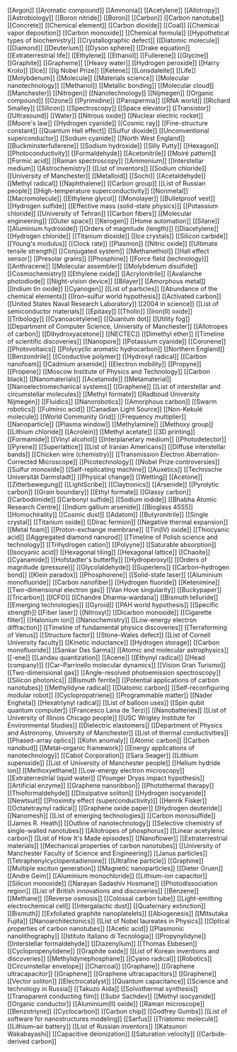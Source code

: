[[Argon]]
[[Aromatic compound]]
[[Ammonia]]
[[Acetylene]]
[[Allotropy]]
[[Astrobiology]]
[[Boron nitride]]
[[Boron]]
[[Carbon]]
[[Carbon nanotube]]
[[Concrete]]
[[Chemical element]]
[[Carbon dioxide]]
[[Coal]]
[[Chemical vapor deposition]]
[[Carbon monoxide]]
[[Chemical formula]]
[[Hypothetical types of biochemistry]]
[[Crystallographic defect]]
[[Diatomic molecule]]
[[Diamond]]
[[Deuterium]]
[[Dyson sphere]]
[[Drake equation]]
[[Extraterrestrial life]]
[[Ethylene]]
[[Ethanol]]
[[Fullerene]]
[[Glycine]]
[[Graphite]]
[[Grapheme]]
[[Heavy water]]
[[Hydrogen peroxide]]
[[Harry Kroto]]
[[Ice]]
[[Ig Nobel Prize]]
[[Ketene]]
[[Lonsdaleite]]
[[Life]]
[[Molybdenum]]
[[Molecule]]
[[Materials science]]
[[Molecular nanotechnology]]
[[Methanol]]
[[Metallic bonding]]
[[Molecular cloud]]
[[Manchester]]
[[Nitrogen]]
[[Nanotechnology]]
[[Nijmegen]]
[[Organic compound]]
[[Ozone]]
[[Pyrimidine]]
[[Panspermia]]
[[RNA world]]
[[Richard Smalley]]
[[Silicon]]
[[Spectroscopy]]
[[Space elevator]]
[[Transistor]]
[[Ultrasound]]
[[Water]]
[[Nitrous oxide]]
[[Nuclear electric rocket]]
[[Moore's law]]
[[Hydrogen cyanide]]
[[Cosmic ray]]
[[Fine-structure constant]]
[[Quantum Hall effect]]
[[Sulfur dioxide]]
[[Unconventional superconductor]]
[[Sodium cyanide]]
[[North West England]]
[[Buckminsterfullerene]]
[[Sodium hydroxide]]
[[Silly Putty]]
[[Hexagon]]
[[Photoconductivity]]
[[Formaldehyde]]
[[Acetonitrile]]
[[Moiré pattern]]
[[Formic acid]]
[[Raman spectroscopy]]
[[Ammonium]]
[[Interstellar medium]]
[[Astrochemistry]]
[[List of inventors]]
[[Sodium chloride]]
[[University of Manchester]]
[[Metalloid]]
[[Sochi]]
[[Acetaldehyde]]
[[Methyl radical]]
[[Naphthalene]]
[[Carbon group]]
[[List of Russian people]]
[[High-temperature superconductivity]]
[[Nonmetal]]
[[Macromolecule]]
[[Ethylene glycol]]
[[Monolayer]]
[[Bulletproof vest]]
[[Hydrogen sulfide]]
[[Effective mass (solid-state physics)]]
[[Potassium chloride]]
[[University of Tehran]]
[[Carbon fibers]]
[[Molecular engineering]]
[[Outer space]]
[[Kerogen]]
[[Home automation]]
[[Silane]]
[[Aluminium hydroxide]]
[[Orders of magnitude (length)]]
[[Diacetylene]]
[[Hydrogen chloride]]
[[Titanium dioxide]]
[[Ice crystals]]
[[Silicon carbide]]
[[Young's modulus]]
[[Clock rate]]
[[Plasmon]]
[[Nitric oxide]]
[[Ultimate tensile strength]]
[[Conjugated system]]
[[Methanethiol]]
[[Hall effect sensor]]
[[Presolar grains]]
[[Phosphine]]
[[Force field (technology)]]
[[Anthracene]]
[[Molecular assembler]]
[[Molybdenum disulfide]]
[[Cosmochemistry]]
[[Ethylene oxide]]
[[Acrylonitrile]]
[[Avalanche photodiode]]
[[Night-vision device]]
[[Bilayer]]
[[Amorphous metal]]
[[Indium tin oxide]]
[[Cyanogen]]
[[List of particles]]
[[Abundance of the chemical elements]]
[[Iron–sulfur world hypothesis]]
[[Activated carbon]]
[[United States Naval Research Laboratory]]
[[2004 in science]]
[[List of semiconductor materials]]
[[Epitaxy]]
[[Tholin]]
[[Iron(II) oxide]]
[[Tribology]]
[[Cyanoacetylene]]
[[Quantum dot]]
[[Utility fog]]
[[Department of Computer Science, University of Manchester]]
[[Allotropes of carbon]]
[[Dihydroxyacetone]]
[[NECTEC]]
[[Dimethyl ether]]
[[Timeline of scientific discoveries]]
[[Nanopore]]
[[Potassium cyanide]]
[[Coronene]]
[[Photovoltaics]]
[[Polycyclic aromatic hydrocarbon]]
[[Northern England]]
[[Benzonitrile]]
[[Conductive polymer]]
[[Hydroxyl radical]]
[[Carbon nanofoam]]
[[Cadmium arsenide]]
[[Electron mobility]]
[[Propyne]]
[[Propene]]
[[Moscow Institute of Physics and Technology]]
[[Carbon black]]
[[Nanomaterials]]
[[Acetamide]]
[[Metamaterial]]
[[Nanoelectromechanical systems]]
[[Graphene]]
[[List of interstellar and circumstellar molecules]]
[[Methyl formate]]
[[Radboud University Nijmegen]]
[[Fluidics]]
[[Nanorobotics]]
[[Amorphous carbon]]
[[Swarm robotics]]
[[Fulminic acid]]
[[Canadian Light Source]]
[[Non-Kekulé molecule]]
[[World Community Grid]]
[[Frequency multiplier]]
[[Nanoparticle]]
[[Plasma window]]
[[Methylamine]]
[[Methoxy group]]
[[Lithium chloride]]
[[Acrolein]]
[[Methyl acetate]]
[[3D printing]]
[[Formamide]]
[[Vinyl alcohol]]
[[Interplanetary medium]]
[[Photodetector]]
[[Pyrene]]
[[Superlattice]]
[[List of Iranian Americans]]
[[Diffuse interstellar bands]]
[[Chicken wire (chemistry)]]
[[Transmission Electron Aberration-Corrected Microscope]]
[[Picotechnology]]
[[Nobel Prize controversies]]
[[Sulfur monoxide]]
[[Self-replicating machine]]
[[Auxetics]]
[[Technische Universität Darmstadt]]
[[Physical change]]
[[Wetting]]
[[Acetone]]
[[Zitterbewegung]]
[[LightScribe]]
[[Claytronics]]
[[Arsenide]]
[[Pyrolytic carbon]]
[[Grain boundary]]
[[Ethyl formate]]
[[Glassy carbon]]
[[Carbodiimide]]
[[Carbonyl sulfide]]
[[Sodium iodide]]
[[Bhabha Atomic Research Centre]]
[[Indium gallium arsenide]]
[[Bioglass 45S5]]
[[Homochirality]]
[[Cosmic dust]]
[[Adatom]]
[[Butyronitrile]]
[[Single crystal]]
[[Titanium oxide]]
[[Dirac fermion]]
[[Negative thermal expansion]]
[[Metal foam]]
[[Proton-exchange membrane]]
[[Tin(IV) oxide]]
[[Thiocyanic acid]]
[[Aggregated diamond nanorod]]
[[Timeline of Polish science and technology]]
[[Trihydrogen cation]]
[[Polyyne]]
[[Saturable absorption]]
[[Isocyanic acid]]
[[Hexagonal tiling]]
[[Hexagonal lattice]]
[[Chaoite]]
[[Cyanamide]]
[[Hofstadter's butterfly]]
[[Hydroperoxyl]]
[[Orders of magnitude (pressure)]]
[[Glycolaldehyde]]
[[Superlens]]
[[Carbon–hydrogen bond]]
[[Klein paradox]]
[[Phosphorene]]
[[Solid-state laser]]
[[Aluminium monofluoride]]
[[Carbon nanofiber]]
[[Hydrogen fluoride]]
[[Ketenimine]]
[[Two-dimensional electron gas]]
[[Van Hove singularity]]
[[Buckypaper]]
[[Tricarbon]]
[[ICFO]]
[[Chandre Dharma-wardana]]
[[Bismuth telluride]]
[[Emerging technologies]]
[[Gyroid]]
[[PAH world hypothesis]]
[[Specific strength]]
[[Fiber laser]]
[[Nitroxyl]]
[[Dicarbon monoxide]]
[[Cigarette filter]]
[[Halonium ion]]
[[Nanochemistry]]
[[Low-energy electron diffraction]]
[[Timeline of fundamental physics discoveries]]
[[Terraforming of Venus]]
[[Structure factor]]
[[Stone–Wales defect]]
[[List of Cornell University faculty]]
[[Kinetic inductance]]
[[Hydrogen storage]]
[[Carbon monofluoride]]
[[Sankar Das Sarma]]
[[Atomic and molecular astrophysics]]
[[-ene]]
[[Landau quantization]]
[[Acene]]
[[Ethynyl radical]]
[[Head (company)]]
[[Car–Parrinello molecular dynamics]]
[[Vision Gran Turismo]]
[[Two-dimensional gas]]
[[Angle-resolved photoemission spectroscopy]]
[[Silicon photonics]]
[[Bismuth ferrite]]
[[Potential applications of carbon nanotubes]]
[[Methylidyne radical]]
[[Diatomic carbon]]
[[Self-reconfiguring modular robot]]
[[Cyclopropatriene]]
[[Programmable matter]]
[[Nader Engheta]]
[[Hexatriynyl radical]]
[[List of balloon uses]]
[[Spin qubit quantum computer]]
[[Francesco Lana de Terzi]]
[[Nanobatteries]]
[[List of University of Illinois Chicago people]]
[[USC Wrigley Institute for Environmental Studies]]
[[Dielectric elastomers]]
[[Department of Physics and Astronomy, University of Manchester]]
[[List of thermal conductivities]]
[[Phased-array optics]]
[[Kohn anomaly]]
[[Atomic carbon]]
[[Carbon nanobud]]
[[Metal–organic framework]]
[[Energy applications of nanotechnology]]
[[Cabot Corporation]]
[[Sara Seager]]
[[Lithium superoxide]]
[[List of University of Manchester people]]
[[Helium hydride ion]]
[[Methoxyethane]]
[[Low-energy electron microscopy]]
[[Extraterrestrial liquid water]]
[[Younger Dryas impact hypothesis]]
[[Artificial enzyme]]
[[Graphene nanoribbon]]
[[Photothermal therapy]]
[[Thioformaldehyde]]
[[Dissipative soliton]]
[[Hydrogen isocyanide]]
[[Newtsuit]]
[[Proximity effect (superconductivity)]]
[[Henrik Fisker]]
[[Octatetraynyl radical]]
[[Graphene oxide paper]]
[[Hydrogen deuteride]]
[[Nanomesh]]
[[List of emerging technologies]]
[[Carbon monosulfide]]
[[James R. Heath]]
[[Outline of nanotechnology]]
[[Selective chemistry of single-walled nanotubes]]
[[Allotropes of phosphorus]]
[[Linear acetylenic carbon]]
[[List of How It's Made episodes]]
[[Nanoflower]]
[[Extraterrestrial materials]]
[[Mechanical properties of carbon nanotubes]]
[[University of Manchester Faculty of Science and Engineering]]
[[Janus particles]]
[[Tetraphenylcyclopentadienone]]
[[Ultrafine particle]]
[[Graphine]]
[[Multiple exciton generation]]
[[Magnetic nanoparticles]]
[[Dieter Gruen]]
[[Andre Geim]]
[[Aluminium monochloride]]
[[Lithium-ion capacitor]]
[[Silicon monoxide]]
[[Narayan Sadashiv Hosmane]]
[[Photodissociation region]]
[[List of British innovations and discoveries]]
[[Benzene]]
[[Methane]]
[[Reverse osmosis]]
[[Colossal carbon tube]]
[[Light-emitting electrochemical cell]]
[[Intergalactic dust]]
[[Quaternary extinction]]
[[Bismuth]]
[[Exfoliated graphite nanoplatelets]]
[[Abiogenesis]]
[[Mitsutaka Fujita]]
[[Nanoarchitectonics]]
[[List of Nobel laureates in Physics]]
[[Optical properties of carbon nanotubes]]
[[Acetic acid]]
[[Plasmonic nanolithography]]
[[Istituto Italiano di Tecnologia]]
[[Propynylidyne]]
[[Interstellar formaldehyde]]
[[Diazenylium]]
[[Thomas Ebbesen]]
[[Cyclopropenylidene]]
[[Graphite oxide]]
[[List of Korean inventions and discoveries]]
[[Methylidynephosphane]]
[[Cyano radical]]
[[Robotics]]
[[Circumstellar envelope]]
[[Charcoal]]
[[Graphane]]
[[Graphene ultracapacitor]]
[[Graphene]]
[[Graphene ultracapacitors]]
[[Graphene]]
[[Vector soliton]]
[[Electrocatalyst]]
[[Quantum capacitance]]
[[Science and technology in Russia]]
[[Takuzo Aida]]
[[Solvothermal synthesis]]
[[Transparent conducting film]]
[[Subir Sachdev]]
[[Methyl isocyanide]]
[[Organic conductor]]
[[Aluminium(II) oxide]]
[[Raman microscope]]
[[Benzotriyne]]
[[Cyclocarbon]]
[[Carbon chip]]
[[Godfrey Gumbs]]
[[List of software for nanostructures modeling]]
[[Sarfus]]
[[Triatomic molecule]]
[[Lithium–air battery]]
[[List of Russian inventors]]
[[Katsunori Wakabayashi]]
[[Capacitive deionization]]
[[Saturation velocity]]
[[Carbide-derived carbon]]
